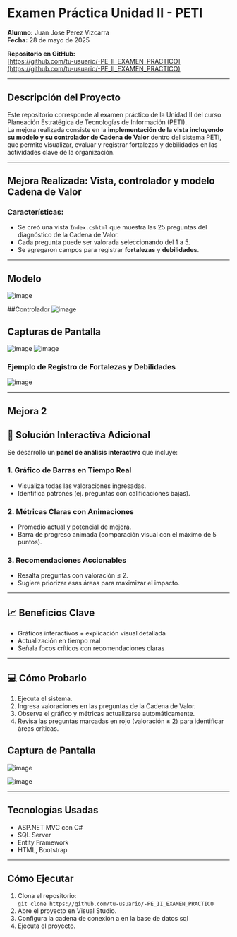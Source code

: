 # Examen Práctica Unidad II - PETI

**Alumno:** Juan Jose Perez Vizcarra  
**Fecha:**  28 de mayo de 2025 

**Repositorio en GitHub:**  
[https://github.com/tu-usuario/-PE_II_EXAMEN_PRACTICO](https://github.com/tu-usuario/-PE_II_EXAMEN_PRACTICO)

---

## Descripción del Proyecto

Este repositorio corresponde al examen práctico de la Unidad II del curso Planeación Estratégica de Tecnologías de Información (PETI).  
La mejora realizada consiste en la **implementación de la vista  incluyendo su modelo y su controlador de Cadena de Valor** dentro del sistema PETI, que permite visualizar, evaluar y registrar fortalezas y debilidades en las actividades clave de la organización.

---

## Mejora Realizada: Vista, controlador y modelo Cadena de Valor

### Características:
- Se creó una vista `Index.cshtml` que muestra las 25 preguntas del diagnóstico de la Cadena de Valor.
- Cada pregunta puede ser valorada seleccionando del  1 a 5.
- Se agregaron campos para registrar **fortalezas** y **debilidades**.
---
## Modelo
![image](https://github.com/user-attachments/assets/e93a2bdd-6619-456c-82b7-76de77265e31)

##Controlador
![image](https://github.com/user-attachments/assets/689b1840-9c95-4227-83d1-dc345581d1b6)



## Capturas de Pantalla
![image](https://github.com/user-attachments/assets/63ff18fd-5dd2-4d3e-a86e-c2d97c7ae279)
![image](https://github.com/user-attachments/assets/f4761104-455d-414b-af8d-8c445a555dd9)

### Ejemplo de Registro de Fortalezas y Debilidades
![image](https://github.com/user-attachments/assets/abfd3e81-7cd4-4d60-91b6-14a8c735016a)

---
##  Mejora 2

## 🚀 Solución Interactiva Adicional

Se desarrolló un **panel de análisis interactivo** que incluye:

### 1. Gráfico de Barras en Tiempo Real
- Visualiza todas las valoraciones ingresadas.
- Identifica patrones (ej. preguntas con calificaciones bajas).

### 2. Métricas Claras con Animaciones
- Promedio actual y potencial de mejora.
- Barra de progreso animada (comparación visual con el máximo de 5 puntos).

### 3. Recomendaciones Accionables
- Resalta preguntas con valoración ≤ 2.
- Sugiere priorizar esas áreas para maximizar el impacto.
---

## 📈 Beneficios Clave
- Gráficos interactivos + explicación visual detallada 
- Actualización en tiempo real                         
- Señala focos críticos con recomendaciones claras     
---

## 💻 Cómo Probarlo

1. Ejecuta el sistema.
2. Ingresa valoraciones en las preguntas de la Cadena de Valor.
3. Observa el gráfico y métricas actualizarse automáticamente.
4. Revisa las preguntas marcadas en rojo (valoración ≤ 2) para identificar áreas críticas.


## Captura de Pantalla
![image](https://github.com/user-attachments/assets/7a24c4a3-014f-4401-ad0f-49bf55d068b8)

![image](https://github.com/user-attachments/assets/10cc74f6-da38-4f09-a7f8-1f5c24eef571)

---
## Tecnologías Usadas

- ASP.NET MVC con C#
- SQL Server
- Entity Framework
- HTML, Bootstrap

---

## Cómo Ejecutar

1. Clona el repositorio:  
   `git clone https://github.com/tu-usuario/-PE_II_EXAMEN_PRACTICO`
2. Abre el proyecto en Visual Studio.
3. Configura la cadena de conexión a en la base de datos sql
4. Ejecuta el proyecto.
